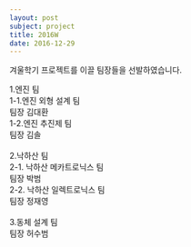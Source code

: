 ```yaml
---
layout: post
subject: project
title: 2016W
date: 2016-12-29
---
```

겨울학기 프로젝트를 이끌 팀장들을 선발하였습니다.<br/>

1.엔진 팀 <br/>
 1-1.엔진 외형 설계 팀<br/>
  팀장 김대환<br/>
 1-2.엔진 추진제 팀<br/>
  팀장 김솔<br/>
<br/>
2.낙하산 팀<br/>
 2-1. 낙하산 메카트로닉스 팀<br/>
  팀장 박범<br/>
 2-2. 낙하산 일렉트로닉스 팀<br/>
  팀장 정재영 <br/>
<br/>
3.동체 설계 팀<br/>
  팀장 허수범<br/>
